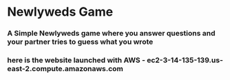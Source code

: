 # Newlyweds Game

### A Simple Newlyweds game where you answer questions and your partner tries to guess what you wrote

### here is the website launched with AWS - ec2-3-14-135-139.us-east-2.compute.amazonaws.com
